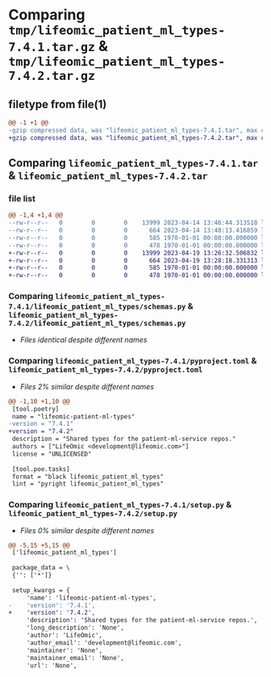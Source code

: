 # Comparing `tmp/lifeomic_patient_ml_types-7.4.1.tar.gz` & `tmp/lifeomic_patient_ml_types-7.4.2.tar.gz`

## filetype from file(1)

```diff
@@ -1 +1 @@
-gzip compressed data, was "lifeomic_patient_ml_types-7.4.1.tar", max compression
+gzip compressed data, was "lifeomic_patient_ml_types-7.4.2.tar", max compression
```

## Comparing `lifeomic_patient_ml_types-7.4.1.tar` & `lifeomic_patient_ml_types-7.4.2.tar`

### file list

```diff
@@ -1,4 +1,4 @@
--rw-r--r--   0        0        0    13999 2023-04-14 13:46:44.313518 lifeomic_patient_ml_types-7.4.1/lifeomic_patient_ml_types/schemas.py
--rw-r--r--   0        0        0      664 2023-04-14 13:48:13.416859 lifeomic_patient_ml_types-7.4.1/pyproject.toml
--rw-r--r--   0        0        0      585 1970-01-01 00:00:00.000000 lifeomic_patient_ml_types-7.4.1/setup.py
--rw-r--r--   0        0        0      478 1970-01-01 00:00:00.000000 lifeomic_patient_ml_types-7.4.1/PKG-INFO
+-rw-r--r--   0        0        0    13999 2023-04-19 13:26:32.506832 lifeomic_patient_ml_types-7.4.2/lifeomic_patient_ml_types/schemas.py
+-rw-r--r--   0        0        0      664 2023-04-19 13:28:18.331313 lifeomic_patient_ml_types-7.4.2/pyproject.toml
+-rw-r--r--   0        0        0      585 1970-01-01 00:00:00.000000 lifeomic_patient_ml_types-7.4.2/setup.py
+-rw-r--r--   0        0        0      478 1970-01-01 00:00:00.000000 lifeomic_patient_ml_types-7.4.2/PKG-INFO
```

### Comparing `lifeomic_patient_ml_types-7.4.1/lifeomic_patient_ml_types/schemas.py` & `lifeomic_patient_ml_types-7.4.2/lifeomic_patient_ml_types/schemas.py`

 * *Files identical despite different names*

### Comparing `lifeomic_patient_ml_types-7.4.1/pyproject.toml` & `lifeomic_patient_ml_types-7.4.2/pyproject.toml`

 * *Files 2% similar despite different names*

```diff
@@ -1,10 +1,10 @@
 [tool.poetry]
 name = "lifeomic-patient-ml-types"
-version = "7.4.1"
+version = "7.4.2"
 description = "Shared types for the patient-ml-service repos."
 authors = ["LifeOmic <development@lifeomic.com>"]
 license = "UNLICENSED"
 
 [tool.poe.tasks]
 format = "black lifeomic_patient_ml_types"
 lint = "pyright lifeomic_patient_ml_types"
```

### Comparing `lifeomic_patient_ml_types-7.4.1/setup.py` & `lifeomic_patient_ml_types-7.4.2/setup.py`

 * *Files 0% similar despite different names*

```diff
@@ -5,15 +5,15 @@
 ['lifeomic_patient_ml_types']
 
 package_data = \
 {'': ['*']}
 
 setup_kwargs = {
     'name': 'lifeomic-patient-ml-types',
-    'version': '7.4.1',
+    'version': '7.4.2',
     'description': 'Shared types for the patient-ml-service repos.',
     'long_description': 'None',
     'author': 'LifeOmic',
     'author_email': 'development@lifeomic.com',
     'maintainer': 'None',
     'maintainer_email': 'None',
     'url': 'None',
```

